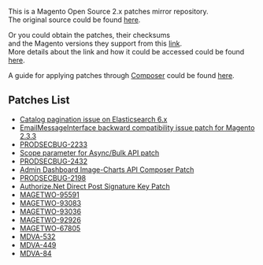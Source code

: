 This is a Magento Open Source 2.x patches mirror repository.  
The original source could be found [here](https://magento.com/tech-resources/download).

Or you could obtain the patches, their checksums  
and the Magento versions they support from this [link](https://www.magentocommerce.com/products/downloads/info/filter/type/ce-patch).  
More details about the link and how it could be accessed could be found [here](https://gist.github.com/piotrekkaminski/9bc45ec84028611d621e).

A guide for applying patches through [Composer](https://getcomposer.org/) could be found [here](https://support.magento.com/hc/en-us/articles/360005484154-Create-a-patch-for-a-Magento-2-Composer-installation-from-a-GitHub-commit#apply-a-patch).

## Patches List

* [Catalog pagination issue on Elasticsearch 6.x](patches/Catalog-pagination-issue-on-Elasticsearch-6.x)
* [EmailMessageInterface backward compatibility issue patch for Magento 2.3.3](patches/EmailMessageInterface-backward-compatibility-issue-patch-for-Magento-2.3.3)
* [PRODSECBUG-2233](patches/PRODSECBUG-2233)
* [Scope parameter for Async/Bulk API patch](patches/Scope-parameter-Async⁄Bulk-API-patch)
* [PRODSECBUG-2432](patches/PRODSECBUG-2432)
* [Admin Dashboard Image-Charts API Composer Patch](patches/Admin-Dashboard-Image-Charts-API-Composer-Patch)
* [PRODSECBUG-2198](patches/PRODSECBUG-2198)
* [Authorize.Net Direct Post Signature Key Patch](patches/Authorizenet-Direct-Post-Signature-Key-Patch)
* [MAGETWO-95591](patches/MAGETWO-95591)
* [MAGETWO-93083](patches/MAGETWO-93083)
* [MAGETWO-93036](patches/MAGETWO-93036)
* [MAGETWO-92926](patches/MAGETWO-92926)
* [MAGETWO-67805](patches/MAGETWO-67805)
* [MDVA-532](patches/MDVA-532)
* [MDVA-449](patches/MDVA-449)
* [MDVA-84](patches/MDVA-84)

